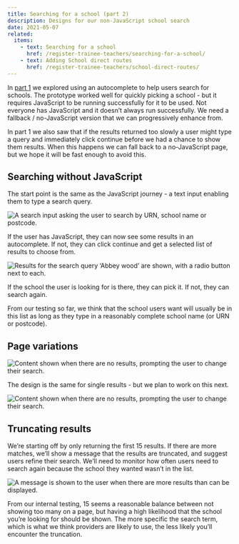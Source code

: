 ```yaml
---
title: Searching for a school (part 2)
description: Designs for our non-JavaScript school search
date: 2021-05-07
related:
  items:
    - text: Searching for a school
      href: /register-trainee-teachers/searching-for-a-school/
    - text: Adding School direct routes
      href: /register-trainee-teachers/school-direct-routes/
---
```


In [part 1](../searching-for-a-school) we explored using an autocomplete to help users search for schools. The prototype worked well for quickly picking a school - but it requires JavaScript to be running successfully for it to be used. Not everyone has JavaScript and it doesn’t always run successfully. We need a fallback / no-JavaScript version that we can progressively enhance from.

In part 1  we also saw that if the results returned too slowly a user might type a query and immediately click continue before we had a chance to show them results. When this happens we can fall back to a no-JavaScript page, but we hope it will be fast enough to avoid this.

## Searching without JavaScript

The start point is the same as the JavaScript journey - a text input enabling them to type a search query.

![A search input asking the user to search by URN, school name or postcode.](01-search-input.png)

If the user has JavaScript, they can now see some results in an autocomplete. If not, they can click continue and get a selected list of results to choose from.

![Results for the search query ‘Abbey wood’ are shown, with a radio button next to each.](02-search-results.png)

If the school the user is looking for is there, they can pick it. If not, they can search again.

From our testing so far, we think that the school users want will usually be in this list as long as they type in a reasonably complete school name (or URN or postcode).

## Page variations

![Content shown when there are no results, prompting the user to change their search.](03-no-results.png)

The design is the same for single results - but we plan to work on this next.

![Content shown when there are no results, prompting the user to change their search.](04-single-result.png)

## Truncating results

We’re starting off by only returning the first 15 results. If there are more matches, we’ll show a message that the results are truncated, and suggest users refine their search. We’ll need to monitor how often users need to search again because the school they wanted wasn’t in the list.

![A message is shown to the user when there are more results than can be displayed.](05-truncated-results.png)

From our internal testing, 15 seems a reasonable balance between not showing too many on a page, but having a high likelihood that the school you’re looking for should be shown. The more specific the search term, which is what we think providers are likely to use, the less likely you’ll encounter the truncation.
